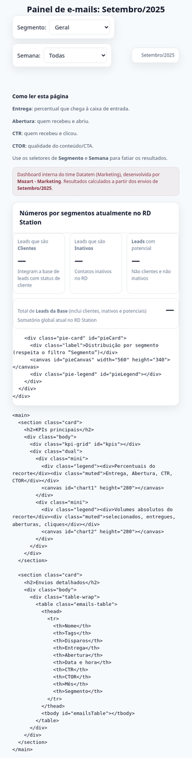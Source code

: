 <!DOCTYPE html>
<html lang="pt-BR">
<head>
<meta charset="utf-8" />
<meta name="viewport" content="width=device-width, initial-scale=1" />
<title>Painel de e-mails — Setembro 2025 | Datatem</title>
<style>
  :root{
    --bg:#f7fafc; --surface:#ffffff; --muted:#eef2f7; --line:#e5e7eb; --ink:#0f172a; --soft:#475569;
    --shadow:0 8px 24px rgba(2,6,23,.08);

    /* Paleta unificada (azul + verde) */
    --p-blue:#38bdf8;          /* sky-400 */
    --p-blue-strong:#0ea5e9;   /* sky-500 */
    --p-green:#22c55e;         /* green-500 */
  }
  *{box-sizing:border-box}
  html,body{margin:0;background:var(--bg);color:var(--ink);font:15px/1.5 system-ui,-apple-system,Segoe UI,Roboto,Ubuntu,Inter,Arial,sans-serif}

  /* Abrimos a tela e garantimos nada “comer” info */
  .app{max-width:1580px;margin:28px auto;padding:0 16px 72px}

  header{display:flex;flex-wrap:wrap;gap:12px;align-items:center;justify-content:space-between;margin-bottom:12px}
  .title{font-size:22px;font-weight:700}
  .controls{display:flex;flex-wrap:wrap;gap:12px;align-items:center} .controls .legend{margin-left:auto}
  .pill{background:var(--surface);border:1px solid var(--line);border-radius:12px;padding:10px 12px;display:flex;gap:8px;align-items:center;box-shadow:var(--shadow)}
  select{border:1px solid var(--line);background:#fff;border-radius:8px;padding:8px 10px;font:inherit;color:var(--ink);min-width:160px}

  .layout{display:grid;grid-template-columns:340px 1fr;gap:22px;margin-top:18px} .left-col{display:grid;gap:16px;align-content:start}

  aside{background:var(--surface);border:1px solid var(--line);border-radius:14px;padding:16px;box-shadow:var(--shadow);position:static;height:auto}
  aside h3{margin:6px 0 10px;font-size:14px}
  aside .help{font-size:13px;color:var(--soft)}
  .disclaimer{margin-top:10px;padding:10px 12px;border-radius:10px;background:#7a1b2c0f;border:1px dashed #7a1b2c30;color:#7a1b2c;opacity:.9;font-size:12px}

  main{display:grid;gap:16px}
  .card{background:var(--surface);border:1px solid var(--line);border-radius:14px;box-shadow:var(--shadow);transition:transform .12s ease, box-shadow .12s ease; overflow:visible}
  .card:hover{transform:translateY(-1px);box-shadow:0 12px 32px rgba(2,6,23,.12)}
  .card h2{margin:0;padding:16px 18px;border-bottom:1px solid var(--line);font-size:16px;display:flex;justify-content:space-between;align-items:center}

  .card .body{padding:18px}

  /* KPIs */
  .kpi-grid{display:grid;grid-template-columns:repeat(4,1fr);gap:12px}
  .kpi{border:1px solid var(--line);border-radius:12px;padding:12px;background:#fff;min-width:0}
  .kpi .label{font-size:12px;color:var(--soft)}
  .kpi .v{font-weight:700;font-size:18px;white-space:nowrap;color:var(--p-blue)}

  /* Charts */
  .dual{display:grid;grid-template-columns:1fr 1fr;gap:12px;margin-top:10px}
  .mini{border:1px dashed var(--line);border-radius:12px;padding:10px;background:#fff}
  .legend{display:flex;gap:10px;align-items:center;font-size:12px;color:#475569;justify-content:space-between}
  .dot{width:10px;height:10px;border-radius:999px;display:inline-block}
  canvas{width:100%;height:280px;border:1px solid var(--line);border-radius:12px;background:#fff}

  /* Tabela */
  .table-wrap{overflow-x:auto; overflow-y:visible; border:1px solid var(--line);border-radius:12px}
  table{width:100%;border-collapse:separate;border-spacing:0}
  th,td{border-bottom:1px solid var(--line);text-align:left;padding:12px 12px;font-size:13px}
  th{font-size:12px;color:#64748b;font-weight:600}
  .num{ text-align:right } .center{ text-align:center }

  /* Agora com coluna extra “Disparos” */
  .emails-table th:nth-child(1){min-width:520px}                 /* Nome */
  .emails-table th:nth-child(2){width:220px; white-space:nowrap} /* Tags */
  .emails-table th:nth-child(3){width:130px; white-space:nowrap} /* Disparos */
  .emails-table th:nth-child(4),
  .emails-table th:nth-child(5),
  .emails-table th:nth-child(7),
  .emails-table th:nth-child(8){width:120px; white-space:nowrap} /* % cols */
  .emails-table th:nth-child(6){width:180px; white-space:nowrap} /* Data e hora */
  .emails-table th:nth-child(9){width:170px; white-space:nowrap} /* Mês */
  .emails-table th:nth-child(10){width:160px; white-space:nowrap}/* Segmento */

  .emails-table td.name-cell{white-space:normal; line-height:1.35; word-break:break-word}
  .emails-table td.tags-cell{white-space:nowrap}

  .seg-badge{border:1px solid var(--line);border-radius:999px;padding:4px 10px;font-size:12px}
  .seg-badge.clientes{background:#dbeafe;color:#1e40af}
  .seg-badge.leads{background:#ecfeff;color:#0369a1}
  .seg-badge.inativos{background:#fef3c7;color:#92400e}
  .month-pill{display:inline-flex;align-items:center;gap:6px;padding:4px 10px;border-radius:999px;font-size:12px;font-weight:600;box-shadow:var(--shadow);background:#dcfce7;color:#065f46}

  /* RD Station totals + Donut (alinhado à direita) */
  .stats-wrap{display:grid;grid-template-columns:1fr;gap:12px;align-items:start}
  .stats-grid{display:grid;grid-template-columns:repeat(3,minmax(0,1fr));gap:12px;align-content:start}
  .stat{border:1px solid var(--line);border-radius:12px;padding:12px;background:#fff}
  .stat .label{font-size:12px;color:#64748b;margin-bottom:6px}
  .stat .value{font-weight:800;font-size:22px}
  .stat .hint{font-size:12px;color:#64748b;margin-top:4px}
  .stat.total{grid-column:1/-1;display:flex;justify-content:space-between;align-items:baseline;gap:12px}

  .pie-card{border:1px solid var(--line);border-radius:12px;background:#fff;padding:12px}
  .pie-card canvas{width:100%;height:300px;border:1px solid var(--line);border-radius:12px;background:#fff}
  .pie-legend{display:flex;flex-direction:column;gap:6px;margin-top:8px;font-size:12px;color:#475569}
  .pie-legend .row{display:flex;justify-content:space-between;gap:10px}
  .pie-legend .dot{width:10px;height:10px;border-radius:999px;display:inline-block;margin-right:6px}

  /* Tags/Badges */
  .badge{display:inline-block;padding:4px 10px;border-radius:999px;border:1px solid var(--line);font-size:12px}
  .badge.mc{background:#dbeafe;color:#1e40af;border-color:#bfdbfe}
  .badge.warn{background:#fff7ed;color:#7c2d12;border-color:#fde68a}

  /* Tooltip + Toast */
  .floating-tip{position:fixed;pointer-events:none;background:#0b1220;color:#fff;font:12px system-ui;padding:10px 12px;border-radius:10px;border:1px solid #0f172a;box-shadow:0 10px 24px rgba(0,0,0,.35);max-width:420px;z-index:9999;display:none}
  .floating-tip b{color:#fff}
  .floating-tip .muted{color:#cbd5e1}
  .toast{position:fixed;right:16px;bottom:16px;background:#e0f2fe;color:#1e40af;border:1px solid #bfdbfe;padding:10px 12px;border-radius:10px;box-shadow:var(--shadow);font-size:13px;display:none}
</style>
</head>
<body>
<div class="app">
  <header>
    <div class="title">Painel de e-mails: Setembro/2025</div>
    <div class="controls">
      <div class="pill">
        <label for="segmento">Segmento:</label>
        <select id="segmento">
          <option>Geral</option>
          <option>Clientes</option>
          <option>Leads</option>
          <option>Inativos</option>
        </select>
      </div>
      <div class="pill">
        <label for="semana">Semana:</label>
        <select id="semana">
          <option value="all">Todas</option>
          <option value="w1">Semana 1 (01–07)</option>
          <option value="w2">Semana 2 (08–14)</option>
          <option value="w3">Semana 3 (15–21)</option>
          <option value="w4">Semana 4 (22–31)</option>
        </select>
      </div>
      <div class="pill legend">
        <span><span class="dot" style="background:var(--p-blue)"></span> Setembro/2025</span>
      </div>
    </div>
  </header>

  <!-- Números por segmentos atualmente no RD Station + Donut -->
<div class="layout">
    <div class="left-col">
<aside>
      <h3>Como ler esta página</h3>
      <div class="help">
        <p><b>Entrega</b>: <span class="tip-anchor" data-tip="Fórmula: entregues ÷ selecionados × 100">percentual que chega à caixa de entrada</span>.</p>
        <p><b>Abertura</b>: <span class="tip-anchor" data-tip="Fórmula: aberturas únicas ÷ entregues × 100">quem recebeu e abriu</span>.</p>
        <p><b>CTR</b>: <span class="tip-anchor" data-tip="Fórmula: cliques únicos ÷ entregues × 100">quem recebeu e clicou</span>.</p>
        <p><b>CTOR</b>: <span class="tip-anchor" data-tip="Fórmula: cliques únicos ÷ aberturas únicas × 100">qualidade do conteúdo/CTA</span>.</p>
        <p>Use os seletores de <b>Segmento</b> e <b>Semana</b> para fatiar os resultados.</p>
      </div>
      <div class="disclaimer">
        Dashboard interna do time Datatem (Marketing), desenvolvida por <b>Mozart - Marketing</b>. Resultados calculados a partir dos envios de <b>Setembro/2025</b>.
      </div>
    </aside>
<section class="card stats-card">
    <h2>Números por segmentos atualmente no RD Station</h2>
    <div class="body">
      <div class="stats-wrap">
        <div class="stats-grid">
          <div class="stat">
            <div class="label">Leads que são <b>Clientes</b></div>
            <div class="value" data-key="clientes">—</div>
            <div class="hint">Integram a base de leads com status de cliente</div>
          </div>
          <div class="stat">
            <div class="label">Leads que são <b>Inativos</b></div>
            <div class="value" data-key="inativos">—</div>
            <div class="hint">Contatos inativos no RD</div>
          </div>
          <div class="stat">
            <div class="label"><b>Leads</b> com potencial</div>
            <div class="value" data-key="leads_potenciais">—</div>
            <div class="hint">Não clientes e não inativos</div>
          </div>
          <div class="stat total">
            <div>
              <div class="label">Total de <b>Leads da Base</b> (inclui clientes, inativos e potenciais)</div>
              <div class="hint">Somatório global atual no RD Station</div>
            </div>
            <div class="value" data-key="total_base">—</div>
          </div>
        </div>

        <div class="pie-card" id="pieCard">
          <div class="label">Distribuição por segmento (respeita o filtro “Segmento”)</div>
          <canvas id="pieCanvas" width="560" height="340"></canvas>
          <div class="pie-legend" id="pieLegend"></div>
        </div>
      </div>
    </div>
  </section>
</div>

    <main>
      <section class="card">
        <h2>KPIs principais</h2>
        <div class="body">
          <div class="kpi-grid" id="kpis"></div>
          <div class="dual">
            <div class="mini">
              <div class="legend"><div>Percentuais do recorte</div><div class="muted">Entrega, Abertura, CTR, CTOR</div></div>
              <canvas id="chart1" height="280"></canvas>
            </div>
            <div class="mini">
              <div class="legend"><div>Volumes absolutos do recorte</div><div class="muted">selecionados, entregues, aberturas, cliques</div></div>
              <canvas id="chart2" height="280"></canvas>
            </div>
          </div>
        </div>
      </section>

      <section class="card">
        <h2>Envios detalhados</h2>
        <div class="body">
          <div class="table-wrap">
            <table class="emails-table">
              <thead>
                <tr>
                  <th>Nome</th>
                  <th>Tags</th>
                  <th>Disparos</th>
                  <th>Entrega</th>
                  <th>Abertura</th>
                  <th>Data e hora</th>
                  <th>CTR</th>
                  <th>CTOR</th>
                  <th>Mês</th>
                  <th>Segmento</th>
                </tr>
              </thead>
              <tbody id="emailsTable"></tbody>
            </table>
          </div>
        </div>
      </section>
    </main>
  </div>
</div>

<div id="tip" class="floating-tip" style="display:none"></div>
<div id="toast" class="toast"></div>

<script>
'use strict';

/********************** CONFIG E DADOS **********************/
const ROTULO_MES = 'Setembro/2025';
const RD_SEGMENTOS = { clientes:1515, inativos:1666, leads_potenciais:3516, total_base:8753 };

const CSV_MES = `segment;name;date;sent;delivered;opens;clicks
Leads;[LEADS] [REENVIO] [MÊS DO CLIENTE] [AÇÃO 4] [SETEMBRO 2025];29/09/2025 11:21;3222;3188;76;6
Clientes;[CLIENTES] [REENVIO] [MÊS DO CLIENTE] [AÇÃO 4] [SETEMBRO 2025];29/09/2025 11:11;608;604;5;0
Inativos;[INATIVOS] [UPDATE INATIVOS V2] [MÊS DO CLIENTE] [AÇÃO 4] [SETEMBRO 2025];25/09/2025 14:45;464;396;75;0
Clientes;[CLIENTES] [UPDATE ATIVOS V2] [MÊS DO CLIENTE] [AÇÃO 4] [SETEMBRO 2025];25/09/2025 14:45;682;632;129;1
Leads;[LEADS] [OUTBOUND] [MÊS DO CLIENTE] [AÇÃO 4] [SETEMBRO 2025];23/09/2025 14:11;275;248;40;1
Leads;[LEADS] [MÊS DO CLIENTE] [AÇÃO 4] [SETEMBRO 2025];23/09/2025 11:11;5219;4969;1114;25
Clientes;[CLIENTES] [MÊS DO CLIENTE] [AÇÃO 4] [SETEMBRO 2025];23/09/2025 10:11;1275;1237;285;2
Inativos;[INATIVOS] [MÊS DO CLIENTE] [AÇÃO 4] [SETEMBRO 2025];23/09/2025 10:11;1177;1104;159;0
Leads;[LEADS] [REENVIO] [MÊS DO CLIENTE] [AÇÃO 3] [SETEMBRO 2025];18/09/2025 10:41;1215;1201;150;8
Clientes;[CLIENTES] [REENVIO] [MÊS DO CLIENTE] [AÇÃO 3] [SETEMBRO 2025];18/09/2025 10:11;810;797;38;0
Leads;[LEADS] [MÊS DO CLIENTE] [AÇÃO 3] [SETEMBRO 2025];16/09/2025 11:11;2873;2770;1138;16
Inativos;[INATIVOS] [MÊS DO CLIENTE] [AÇÃO 3] [SETEMBRO 2025];16/09/2025 10:11;1182;1126;155;0
Clientes;[CLIENTES] [MÊS DO CLIENTE] [AÇÃO 3] [SETEMBRO 2025];15/09/2025 10:11;1280;1268;286;7
Clientes;[CLIENTES] [REENVIAR] [MÊS DO CLIENTE] [AÇÃO 2] [SETEMBRO 2025];12/09/2025 10:11;830;822;41;1
Leads;[LEADS] [OUTBOUND] [MÊS DO CLIENTE] [AÇÃO 2] [SETEMBRO 2025];11/09/2025 14:51;610;529;103;2
Leads;[LEADS] [MÊS DO CLIENTE] [AÇÃO 2] [SETEMBRO 2025];10/09/2025 11:11;4910;4756;1160;11
Inativos;[INATIVOS] [MÊS DO CLIENTE] [AÇÃO 2] [SETEMBRO 2025];10/09/2025 10:41;1186;1124;174;1
Clientes;[CLIENTES] [MÊS DO CLIENTE] [AÇÃO 2] [SETEMBRO 2025];09/09/2025 16:11;1289;1267;305;5
Clientes;[CLIENTES] [MÊS DO CLIENTE] [AÇÃO 1] [SETEMBRO 2025];05/09/2025 15:41;1292;1261;379;0
Leads;[LEADS] [MÊS DO CLIENTE] [AÇÃO 1] [SETEMBRO 2025];05/09/2025 11:41;3519;3325;865;0
Inativos;[INATIVOS] [MÊS DO CLIENTE] [AÇÃO 1] [SETEMBRO 2025];05/09/2025 11:41;1250;1118;171;0`;

/********************** HELPERS **********************/
const $ = id => document.getElementById(id);
const nf = v => new Intl.NumberFormat('pt-BR').format(v);
const pct = v => Number.isFinite(v) ? v.toFixed(2)+'%' : '—';
const tipBox = $('tip');
const toast = $('toast');

/* Paleta para canvas */
function cssVar(name){ return getComputedStyle(document.documentElement).getPropertyValue(name).trim(); }
const PAL = { blue: cssVar('--p-blue'), blueStrong: cssVar('--p-blue-strong'), green: cssVar('--p-green') };

function showToast(msg){ toast.textContent=msg; toast.style.display='block'; setTimeout(()=>toast.style.display='none', 3000); }
function openTip(html,x,y){
  tipBox.innerHTML = html;
  const w = Math.min(420, tipBox.offsetWidth || 300);
  tipBox.style.left = Math.min(window.innerWidth - w - 10, x + 14)+'px';
  tipBox.style.top  = Math.min(window.innerHeight - 140, y + 14)+'px';
  tipBox.style.display='block';
}
function closeTip(){ tipBox.style.display='none'; }
function bindTips(root=document){
  root.querySelectorAll('.tip-anchor,[data-tip]').forEach(el=>{
    const html = el.getAttribute('data-tip'); if(!html) return;
    el.addEventListener('mouseover',e=>openTip(html,e.clientX,e.clientY));
    el.addEventListener('mousemove',e=>openTip(html,e.clientX,e.clientY));
    el.addEventListener('mouseleave',closeTip);
  });
}

function parseCSV(csv){
  const lines = csv.trim().split(/\r?\n/);
  const head = lines[0].split(';').map(s=>s.trim());
  const rows = [];
  for(let i=1;i<lines.length;i++){
    const L = lines[i].trim(); if(!L) continue;
    const p = L.split(';'); const rec={};
    head.forEach((k,idx)=>{
      rec[k] = (k==='sent'||k==='delivered'||k==='opens'||k==='clicks')
        ? Number(p[idx]||0)
        : (p[idx]||'').trim();
    });
    rec.month = ROTULO_MES;
    rows.push(rec);
  }
  return rows;
}

const dataset = { emails: parseCSV(CSV_MES) };

/********************** FILTRO/AGREGAÇÃO **********************/
function parseDateStr(s){
  const [d,h] = s.split(' ');
  const [dd,mm,yyyy]=d.split('/').map(Number);
  const [HH,MM]=(h||'00:00').split(':').map(Number);
  return new Date(yyyy,mm-1,dd,HH,MM);
}
function weekOfMonth(dt){
  const day=dt.getDate();
  if(day<=7) return 'w1'; if(day<=14) return 'w2'; if(day<=21) return 'w3'; if(day<=31) return 'w4'; return 'wX';
}
function inWeek(dateStr, weekSel){
  if(weekSel==='all') return true;
  return weekOfMonth(parseDateStr(dateStr))===weekSel;
}
function filteredEmails(){
  const segSel=$('segmento').value, weekSel=$('semana').value;
  return dataset.emails.filter(e=> (segSel==='Geral'||e.segment===segSel) && inWeek(e.date, weekSel));
}
function aggregate(rows){
  const sent=rows.reduce((a,b)=>a+b.sent,0),
        delivered=rows.reduce((a,b)=>a+b.delivered,0),
        opens=rows.reduce((a,b)=>a+b.opens,0),
        clicks=rows.reduce((a,b)=>a+b.clicks,0);
  return {
    sent, delivered, opens, clicks,
    delivery: sent? Math.min(100, Math.max(0, delivered/sent*100)):0,
    open: delivered? Math.min(100, Math.max(0, opens/delivered*100)):0,
    ctr: delivered? Math.min(100, Math.max(0, clicks/delivered*100)):0,
    ctor: opens? Math.min(100, Math.max(0, clicks/opens*100)):0
  };
}

/********************** DONUT 2D (flat, anima 1x e depois fica estático) **********************/
const PIE_COLORS = {
  clientes: PAL.blue,
  inativos: PAL.blueStrong,
  leads_potenciais: PAL.green
};
let PIE_ANIMATED_ONCE = false;

function renderRDStats(){
  const mp=document.getElementById('monthPill'); if(mp) mp.textContent = ROTULO_MES;
  const rt=document.getElementById('rdTopTotal'); if(rt) rt.textContent = 'Total: '+nf(RD_SEGMENTOS.total_base||0);
  ['clientes','inativos','leads_potenciais','total_base'].forEach(k=>{
    const node=document.querySelector(`.stats-card [data-key="${k}"]`);
    if(node) node.textContent = nf(RD_SEGMENTOS[k]||0);
  });
}

function renderPie(){
  const c = document.getElementById('pieCanvas');
  if(!c) return;

  // Dados respeitando filtro "Segmento"
  const segSel = $('segmento').value;
  const baseData = [
    {k:'clientes',label:'Clientes',v:RD_SEGMENTOS.clientes,c:PIE_COLORS.clientes},
    {k:'inativos',label:'Inativos',v:RD_SEGMENTOS.inativos,c:PIE_COLORS.inativos},
    {k:'leads_potenciais',label:'Leads com potencial',v:RD_SEGMENTOS.leads_potenciais,c:PIE_COLORS.leads_potenciais}
  ];
  const map = { 'Clientes':'clientes', 'Inativos':'inativos', 'Leads':'leads_potenciais' };
  const data = segSel==='Geral' ? baseData : baseData.filter(d => d.k === map[segSel]);

  const ctx=c.getContext('2d');
  const w = c.width = (c.clientWidth || 560);
  const h = c.height= (c.clientHeight|| 340);
  const cx=w/2, cy=h/2;
  const r=Math.min(w,h)/2-28;
  const ir=r*0.62;

  const total=data.reduce((a,b)=>a+b.v,0)||1;
  const angs=data.map(d=>d.v/total*Math.PI*2);

  // Easing apenas na primeira vez
  const shouldAnimate = !PIE_ANIMATED_ONCE;
  let t=0; const step=1/60;
  function easeOutCubic(x){ return 1 - Math.pow(1 - x, 3); }

  function drawFrame(anim){
    const ctx=c.getContext('2d');
    ctx.clearRect(0,0,w,h);

    // sombra suave sob os arcos
    ctx.save();
    ctx.shadowColor = 'rgba(2,6,23,0.12)';
    ctx.shadowBlur = 16;
    ctx.shadowOffsetY = 6;

    let a0=-Math.PI/2;
    data.forEach((d,i)=>{
      const a=angs[i]*(anim?anim:1);
      if(a<=0) return;
      // gradiente radial discreto para dar “corpo”
      const mid=a0+a/2;
      const grad=ctx.createRadialGradient(
        cx+Math.cos(mid)*(r*0.12), cy+Math.sin(mid)*(r*0.12), r*0.08,
        cx, cy, r
      );
      grad.addColorStop(0, d.c);
      grad.addColorStop(1, d.c);
      ctx.beginPath(); ctx.moveTo(cx,cy); ctx.arc(cx,cy,r,a0,a0+a); ctx.closePath(); ctx.fillStyle=grad; ctx.fill();

      // “Fura” o centro
      ctx.globalCompositeOperation='destination-out';
      ctx.beginPath(); ctx.arc(cx,cy,ir,0,Math.PI*2); ctx.fill();
      ctx.globalCompositeOperation='source-over';

      // borda fina
      ctx.beginPath(); ctx.arc(cx,cy,r,a0,a0+a); ctx.strokeStyle='#fff'; ctx.lineWidth=1; ctx.stroke();

      a0+=a;
    });
    ctx.restore();

    // Borda externa cinza
    ctx.beginPath(); ctx.arc(cx,cy,r,0,Math.PI*2); ctx.strokeStyle='#e5e7eb'; ctx.lineWidth=1; ctx.stroke();

    // Texto central
    ctx.fillStyle='#0f172a'; ctx.textAlign='center';
    let centerLabel='Total da base', centerValue=nf(RD_SEGMENTOS.total_base||0);
    if(segSel!=='Geral'){
      const key = map[segSel];
      centerLabel = segSel;
      centerValue = nf(RD_SEGMENTOS[key]||0);
    }
    ctx.font='12px system-ui'; ctx.fillText(centerLabel, cx, cy-8);
    ctx.font='700 20px system-ui'; ctx.fillText(centerValue, cx, cy+14);
  }

  function animate(){
    const anim = easeOutCubic(Math.min(1,t));
    drawFrame(anim);
    if(t<1){ t+=step; requestAnimationFrame(animate); }
    else { PIE_ANIMATED_ONCE = true; }
  }

  if(shouldAnimate){ animate(); } else { drawFrame(1); }

  // Legenda
  const leg=document.getElementById('pieLegend');
  if(leg){
    leg.innerHTML='';
    const totalRow=document.createElement('div');
    totalRow.className='row';
    totalRow.innerHTML=`<div><span class="dot" style="background:#94a3b8"></span>Total da base</div><div>${nf(RD_SEGMENTOS.total_base||0)}</div>`;
    leg.appendChild(totalRow);

    const totSlices = data.reduce((a,b)=>a+b.v,0)||1;
    data.forEach(d=>{
      const p=(d.v/totSlices)*100;
      const row=document.createElement('div'); row.className='row';
      row.innerHTML=`<div><span class="dot" style="background:${d.c}"></span>${d.label}</div><div>${nf(d.v)} • ${p.toFixed(1)}%</div>`;
      leg.appendChild(row);
    });
  }

  // Tooltip
  c.onmousemove=(ev)=>{
    const rct=c.getBoundingClientRect(), x=ev.clientX-rct.left, y=ev.clientY-rct.top;
    const dx=x-cx, dy=y-cy; const dist=Math.sqrt(dx*dx+dy*dy);
    if(dist<ir||dist>r){ closeTip(); return; }
    let ang=Math.atan2(dy,dx); if(ang<-Math.PI/2) ang+=2*Math.PI;
    let a0=-Math.PI/2, acc=0;
    const tot=data.reduce((a,b)=>a+b.v,0)||1;
    for(const d of data){
      const frac=d.v/tot; const a=a0+acc*2*Math.PI; const b=a+frac*2*Math.PI;
      if(ang>=a&&ang<=b){ openTip(`${d.label}: <b>${nf(d.v)}</b> (${(frac*100).toFixed(1)}%)`, ev.clientX, ev.clientY); return; }
      acc+=frac;
    }
    closeTip();
  };
  c.onmouseleave=closeTip;
}

/********************** KPIs & BARRAS **********************/
function renderKPIs(){
  const box=$('kpis'); box.innerHTML='';
  const rows=filteredEmails(); const agg=aggregate(rows);
  const items=[ {k:'delivery',label:'Entrega'}, {k:'open',label:'Abertura'}, {k:'ctr',label:'CTR'}, {k:'ctor',label:'CTOR'} ];
  items.forEach(it=>{
    const el=document.createElement('div'); el.className='kpi';
    el.innerHTML=`<div class="label">${it.label}</div><div class="v">${pct(agg[it.k])}</div>`;
    box.appendChild(el);
  });
}

const BAR_MAP={},HOVER={};
function attachTooltipToCanvas(c){
  c.onmousemove=ev=>{
    const r=c.getBoundingClientRect(),x=ev.clientX-r.left,y=ev.clientY-r.top,b=BAR_MAP[c.id]||[];
    const hit=b.find(b=>x>=b.x&&x<=b.x+b.w&&y>=b.y&&y<=b.y+b.h);
    if(hit){ openTip(`${hit.label}: <b>${hit.value}</b>`,ev.clientX,ev.clientY); HOVER[c.id]=hit; }
    else { closeTip(); HOVER[c.id]=null; }
  };
  c.onmouseleave=()=>{ closeTip(); HOVER[c.id]=null; };
}
function drawBars(id,labels,vals,mode='percent',color){
  const c=document.getElementById(id); if(!c) return;
  const ctx=c.getContext('2d');
  const W=c.width=(c.clientWidth||560), H=c.height=(c.clientHeight||280);
  ctx.clearRect(0,0,W,H);
  const v=(vals||[]).map(x=>Number.isFinite(x)?x:0);
  const max=Math.max(...v,1)*1.2;
  const padL=56,padB=42,padR=24,padT=22;
  const innerW=W-padL-padR, innerH=H-padT-padB;
  const colW=innerW/labels.length, barW=colW*0.55; const bars=[];
  ctx.strokeStyle='#e5e7eb'; ctx.fillStyle='#64748b';
  for(let i=0;i<=5;i++){
    const y=padT+innerH-(innerH*i/5);
    ctx.beginPath(); ctx.moveTo(padL,y); ctx.lineTo(W-padR,y); ctx.stroke();
    const val=(max*i/5);
    const lab=mode==='percent'?val.toFixed(2)+'%':new Intl.NumberFormat('pt-BR').format(Math.round(val));
    ctx.font='12px system-ui'; ctx.textAlign='right'; ctx.fillText(lab,padL-8,y+4);
  }
  labels.forEach((lab,i)=>{
    const h=(v[i]/max)*innerH, x=padL+i*colW+(colW-barW)/2, y=padT+innerH-h;
    const disp=mode==='percent'?v[i].toFixed(2)+'%':new Intl.NumberFormat('pt-BR').format(Math.round(v[i]));
    ctx.save(); ctx.fillStyle=color; ctx.fillRect(x,y,barW,h); ctx.restore();
    ctx.fillStyle='#0f172a'; ctx.font='12px system-ui'; ctx.textAlign='center';
    const safeY=Math.max(padT+12,y-6); ctx.fillText(disp,x+barW/2,safeY);
    ctx.fillStyle='#475569'; ctx.textAlign='center'; ctx.fillText(lab,x+barW/2,H-12);
    bars.push({x,y,w:barW,h,label:lab,value:disp});
  });
  BAR_MAP[id]=bars; attachTooltipToCanvas(c);
}
function renderCharts(){
  const rows=filteredEmails(); const agg=aggregate(rows);
  drawBars('chart1',['Entrega','Abertura','CTR','CTOR'],[agg.delivery,agg.open,agg.ctr,agg.ctor],'percent', cssVar('--p-blue'));
  drawBars('chart2',['Selecionados','Entregues','Aberturas','Cliques'],[agg.sent,agg.delivered,agg.opens,agg.clicks],'abs', cssVar('--p-green'));
}

/********************** TABELA **********************/
function renderTable(){
  const tbody=$('emailsTable'); tbody.innerHTML='';
  const segSel=$('segmento').value, weekSel=$('semana').value;
  const rows=dataset.emails
    .filter(e=>(segSel==='Geral'||e.segment===segSel))
    .filter(e=>inWeek(e.date,weekSel))
    .sort((a,b)=>parseDateStr(b.date)-parseDateStr(a.date));

  rows.forEach(x=>{
    const delivery=x.sent?x.delivered/x.sent*100:0,
          open=x.delivered?x.opens/x.delivered*100:0,
          ctr=x.delivered?x.clicks/x.delivered*100:0,
          ctor=x.opens?x.clicks/x.opens*100:0;

    const isMCli   = /MÊS DO CLIENTE/i.test(x.name||'');
    const isMCons  = /MÊS DO CONSUMIDOR/i.test(x.name||'');
    const tagHtml = isMCli ? '<span class="badge mc">Mês do Cliente</span>'
                  : isMCons ? '<span class="badge mc">Mês do Consumidor</span>'
                  : '<span class="badge warn">Aviso</span>';

    const segCls = x.segment==='Clientes'?'clientes':x.segment==='Leads'?'leads':'inativos';
    const tr=document.createElement('tr');
    tr.innerHTML=
      `<td class="name-cell">${x.name}</td>
       <td class="tags-cell">${tagHtml}</td>
       <td class="num">${nf(x.sent)}</td>
       <td class="num">${pct(delivery)}</td>
       <td class="num">${pct(open)}</td>
       <td class="center">${x.date}</td>
       <td class="num">${pct(ctr)}</td>
       <td class="num">${pct(ctor)}</td>
       <td class="center"><span class="month-pill">${ROTULO_MES}</span></td>
       <td class="center"><span class="seg-badge ${segCls}">${x.segment}</span></td>`;
    tbody.appendChild(tr);
  });
}

/********************** ORQUESTRAÇÃO **********************/
function renderAll(){
  try{
    renderRDStats();
    renderPie();       // donut 2D, animado só 1x
    renderKPIs();
    renderCharts();
    renderTable();
    showToast('Renderizado • '+(dataset.emails?.length||0)+' envios');
  } catch(e){
    console.error(e); showToast('Erro: '+e.message);
  }
}

bindTips(document);
$('segmento').addEventListener('change', renderAll);
$('semana').addEventListener('change', renderAll);

// Bootstrap robusto
let __DASH_STARTED__ = false;
function startOnce(){
  if(__DASH_STARTED__) return; __DASH_STARTED__ = true;
  renderAll();
  window.addEventListener('resize', ()=>{ try{ renderPie(); renderCharts(); }catch(e){ console.error(e); }});
  const root=document.querySelector('.app');
  try{
    const mo=new MutationObserver(()=>{
      const kpisOk = (document.getElementById('kpis')?.children.length||0)>0;
      const tblOk  = (document.getElementById('emailsTable')?.children.length||0)>0;
      const rdOk   = (document.querySelector('.stats-card [data-key="clientes"]')?.textContent||'').trim()!=='—';
      if(!(kpisOk && tblOk && rdOk)){ renderAll(); }
    });
    mo.observe(root,{childList:true,subtree:true});
  }catch(e){ /* ambiente sem MutationObserver */ }
  document.addEventListener('visibilitychange',()=>{ if(!document.hidden) renderAll(); });
}
if(document.readyState!=='loading') startOnce();
document.addEventListener('DOMContentLoaded', startOnce);
window.addEventListener('load', startOnce);
window.addEventListener('focus', startOnce);
</script>
</body>
</html>
